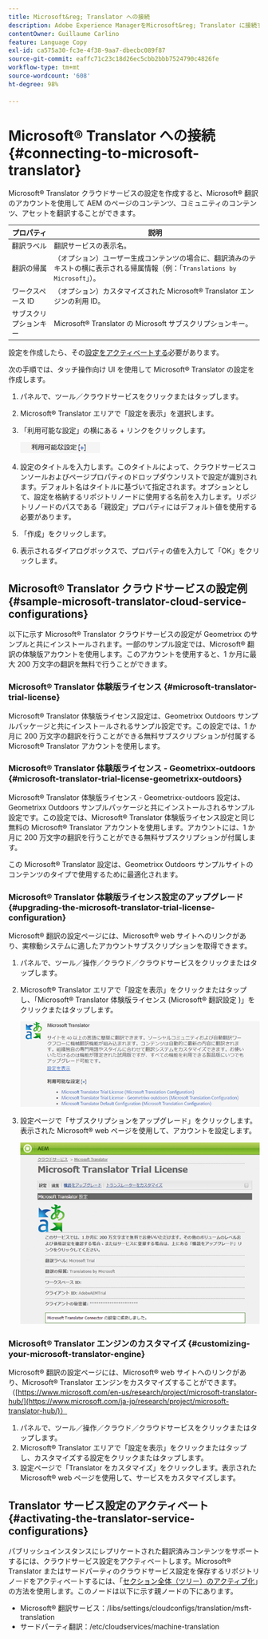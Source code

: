 ```yaml
---
title: Microsoft&reg; Translator への接続
description: Adobe Experience ManagerをMicrosoft&reg; Translator に接続する方法を説明します。
contentOwner: Guillaume Carlino
feature: Language Copy
exl-id: ca575a30-fc3e-4f38-9aa7-dbecbc089f87
source-git-commit: eaffc71c23c18d26ec5cbb2bbb7524790c4826fe
workflow-type: tm+mt
source-wordcount: '608'
ht-degree: 98%

---
```


# Microsoft® Translator への接続{#connecting-to-microsoft-translator}

Microsoft® Translator クラウドサービスの設定を作成すると、Microsoft® 翻訳のアカウントを使用して AEM のページのコンテンツ、コミュニティのコンテンツ、アセットを翻訳することができます。

| プロパティ | 説明 |
|---|---|
| 翻訳ラベル | 翻訳サービスの表示名。 |
| 翻訳の帰属 | （オプション）ユーザー生成コンテンツの場合に、翻訳済みのテキストの横に表示される帰属情報（例：「`Translations by Microsoft`」）。 |
| ワークスペース ID | （オプション）カスタマイズされた Microsoft® Translator エンジンの利用 ID。 |
| サブスクリプションキー | Microsoft® Translator の Microsoft サブスクリプションキー。 |

設定を作成したら、その[設定をアクティベートする](/help/sites-administering/tc-msconf.md#activating-the-translator-service-configurations)必要があります。

次の手順では、タッチ操作向け UI を使用して Microsoft® Translator の設定を作成します。

1. パネルで、ツール／クラウドサービスをクリックまたはタップします。
1. Microsoft® Translator エリアで「設定を表示」を選択します。
1. 「利用可能な設定」の横にある + リンクをクリックします。

   ![chlimage_1-382](assets/chlimage_1-382.png)

1. 設定のタイトルを入力します。このタイトルによって、クラウドサービスコンソールおよびページプロパティのドロップダウンリストで設定が識別されます。デフォルト名はタイトルに基づいて指定されます。オプションとして、設定を格納するリポジトリノードに使用する名前を入力します。リポジトリノードのパスである「親設定」プロパティにはデフォルト値を使用する必要があります。
1. 「作成」をクリックします。
1. 表示されるダイアログボックスで、プロパティの値を入力して「OK」をクリックします。

## Microsoft® Translator クラウドサービスの設定例 {#sample-microsoft-translator-cloud-service-configurations}

以下に示す Microsoft® Translator クラウドサービスの設定が Geometrixx のサンプルと共にインストールされます。一部のサンプル設定では、Microsoft® 翻訳の体験版アカウントを使用します。このアカウントを使用すると、1 か月に最大 200 万文字の翻訳を無料で行うことができます。

### Microsoft® Translator 体験版ライセンス {#microsoft-translator-trial-license}

Microsoft® Translator 体験版ライセンス設定は、Geometrixx Outdoors サンプルパッケージと共にインストールされるサンプル設定です。この設定では、1 か月に 200 万文字の翻訳を行うことができる無料サブスクリプションが付属する Microsoft® Translator アカウントを使用します。

### Microsoft® Translator 体験版ライセンス - Geometrixx-outdoors {#microsoft-translator-trial-license-geometrixx-outdoors}

Microsoft® Translator 体験版ライセンス - Geometrixx-outdoors 設定は、Geometrixx Outdoors サンプルパッケージと共にインストールされるサンプル設定です。この設定では、Microsoft® Translator 体験版ライセンス設定と同じ無料の Microsoft® Translator アカウントを使用します。アカウントには、1 か月に 200 万文字の翻訳を行うことができる無料サブスクリプションが付属します。

この Microsoft® Translator 設定は、Geometrixx Outdoors サンプルサイトのコンテンツのタイプで使用するために最適化されます。

### Microsoft® Translator 体験版ライセンス設定のアップグレード {#upgrading-the-microsoft-translator-trial-license-configuration}

Microsoft® 翻訳の設定ページには、Microsoft® web サイトへのリンクがあり、実稼動システムに適したアカウントサブスクリプションを取得できます。

1. パネルで、ツール／操作／クラウド／クラウドサービスをクリックまたはタップします。
1. Microsoft® Translator エリアで「設定を表示」をクリックまたはタップし、「Microsoft® Translator 体験版ライセンス (Microsoft® 翻訳設定 )」をクリックまたはタップします。

   ![chlimage_1-383](assets/chlimage_1-383.png)

1. 設定ページで「サブスクリプションをアップグレード」をクリックします。表示された Microsoft® web ページを使用して、アカウントを設定します。

   ![chlimage_1-384](assets/chlimage_1-384.png)

### Microsoft® Translator エンジンのカスタマイズ {#customizing-your-microsoft-translator-engine}

Microsoft® 翻訳の設定ページには、Microsoft® web サイトへのリンクがあり、Microsoft® Translator エンジンをカスタマイズすることができます。（[https://www.microsoft.com/en-us/research/project/microsoft-translator-hub/](https://www.microsoft.com/ja-jp/research/project/microsoft-translator-hub/)）

1. パネルで、ツール／操作／クラウド／クラウドサービスをクリックまたはタップします。
1. Microsoft® Translator エリアで「設定を表示」をクリックまたはタップし、カスタマイズする設定をクリックまたはタップします。
1. 設定ページで「Translator をカスタマイズ」をクリックします。表示された Microsoft® web ページを使用して、サービスをカスタマイズします。

## Translator サービス設定のアクティベート {#activating-the-translator-service-configurations}

パブリッシュインスタンスにレプリケートされた翻訳済みコンテンツをサポートするには、クラウドサービス設定をアクティベートします。Microsoft® Translator またはサードパーティのクラウドサービス設定を保存するリポジトリノードをアクティベートするには、「[セクション全体（ツリー）のアクティブ化](/help/sites-authoring/publishing-pages.md#publishing-and-unpublishing-a-tree)」の方法を使用します。このノードは以下に示す親ノードの下にあります。

* Microsoft® 翻訳サービス：/libs/settings/cloudconfigs/translation/msft-translation
* サードパーティ翻訳：/etc/cloudservices/machine-translation
